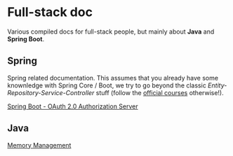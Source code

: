 # Full-stack doc
Various compiled docs for full-stack people, but mainly about **Java** and **Spring Boot**.

## Spring
Spring related documentation. This assumes that you already have some knownledge with Spring Core / Boot, we try to go beyond the classic *Entity-Repository-Service-Controller* stuff (follow the [official courses](https://spring.academy/) otherwise!).


[Spring Boot - OAuth 2.0 Authorization Server](./spring-boot/oauth2-authorization-server/README.md)

## Java

[Memory Management](./java/memory-management/README.md)